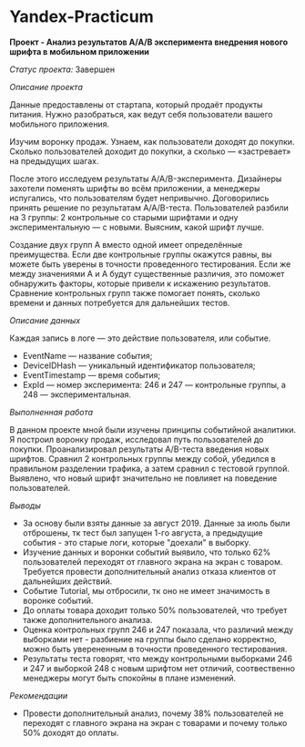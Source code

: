 # Yandex-Practicum

**Проект - Анализ результатов А/А/В эксперимента внедрения нового шрифта в мобильном приложении**

*Статус проекта:* Завершен

*Описание проекта*

Данные предоставлены от стартапа, который продаёт продукты питания. Нужно разобраться, как ведут себя пользователи вашего мобильного приложения.

Изучим воронку продаж. Узнаем, как пользователи доходят до покупки. Сколько пользователей доходит до покупки, а сколько — «застревает» на предыдущих шагах.

После этого исследуем результаты A/A/B-эксперимента. Дизайнеры захотели поменять шрифты во всём приложении, а менеджеры испугались, что пользователям будет непривычно. Договорились принять решение по результатам A/A/B-теста. Пользователей разбили на 3 группы: 2 контрольные со старыми шрифтами и одну экспериментальную — с новыми. Выясним, какой шрифт лучше.

Создание двух групп A вместо одной имеет определённые преимущества. Если две контрольные группы окажутся равны, вы можете быть уверены в точности проведенного тестирования. Если же между значениями A и A будут существенные различия, это поможет обнаружить факторы, которые привели к искажению результатов. Сравнение контрольных групп также помогает понять, сколько времени и данных потребуется для дальнейших тестов.

*Описание данных*

Каждая запись в логе — это действие пользователя, или событие.

- EventName — название события;
- DeviceIDHash — уникальный идентификатор пользователя;
- EventTimestamp — время события;
- ExpId — номер эксперимента: 246 и 247 — контрольные группы, а 248 — экспериментальная.

*Выполненная работа*

В данном проекте мной были изучены принципы событийной аналитики. Я построил воронку продаж, исследовал путь пользователей до покупки. Проанализировал результаты A/B-теста введения новых шрифтов. Сравнил 2 контрольных группы между собой, убедился в правильном разделении трафика, а затем сравнил с тестовой группой. Выявлено, что новый шрифт значительно не повлияет на поведение пользователей.

*Выводы*

- За основу были взяты данные за август 2019. Данные за июль были отброшены, тк тест был запущен 1-го августа, а предыдущие события - это старые логи, которые "доехали" в выборку.
- Изучение данных и воронки событий выявило, что только 62% пользователей переходят от главного экрана на экран с товаром. Требуется провести дополнительный анализ отказа клиентов от дальнейших действий.
- Событие Tutorial, мы отбросили, тк оно не имеет значимость в воронке событий. 
- До оплаты товара доходит только 50% пользователей, что требует также дополнительного анализа. 
- Оценка контрольных групп 246 и 247 показала, что различий между выборками нет - разбиение на группы было сделано корректно, можно быть уверененным в точности проведенного тестирования.
- Результаты теста говорят, что между контрольными выборками 246 и 247 и выборкой 248 с новым шрифтом нет отличий, соотвественно менеджеры могут быть спокойны в плане изменений. 

*Рекомендации*
- Провести дополнительный анализ, почему 38% пользователей не переходят с главного экрана на экран с товарами и почему только 50% доходят до оплаты. 